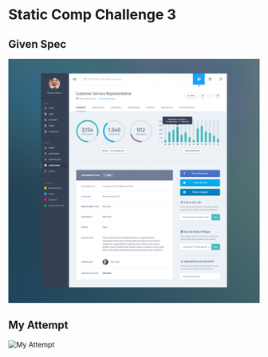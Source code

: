 # Static Comp Challenge 3

## Given Spec

![Given Spec](images/etc/comp-3-high-res.png)

## My Attempt

![My Attempt](images/etc/comp-3-screenshot.png)

